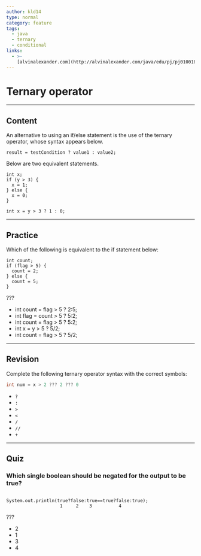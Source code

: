 ```yaml
---
author: kld14
type: normal
category: feature
tags:
  - java
  - ternary
  - conditional
links:
  - >-
    [alvinalexander.com](http://alvinalexander.com/java/edu/pj/pj010018){website}
---
```


# Ternary operator


---

## Content

An alternative to using an if/else statement is the use of the ternary operator, whose syntax appears below.

```plain-text
result = testCondition ? value1 : value2;
```

Below are two equivalent statements.

```plain-text
int x;
if (y > 3) {
  x = 1;
} else {
  x = 0;
}
```

```plain-text
int x = y > 3 ? 1 : 0;
```


---

## Practice

Which of the following is equivalent to the if statement below:

```plain-text
int count;
if (flag > 5) {
  count = 2;
} else {
  count = 5;
}
```

???

- int count = flag > 5 ? 2:5;
- int flag = count > 5 ? 5:2;
- int count = flag > 5 ? 5:2;
- int x = y > 5 ? 5/2;
- int count = flag > 5 ? 5/2;


---

## Revision

Complete the following ternary operator syntax with the correct symbols:

```java
int num = x > 2 ??? 2 ??? 0
```

- `?`
- `:`
- `>`
- `<`
- `/`
- `//`
- `+`


---

## Quiz

### Which single boolean should be negated for the output to be true?


```plain-text

System.out.println(true?false:true==true?false:true);
                    1     2    3          4
```

 ???

- 2
- 1
- 3
- 4
